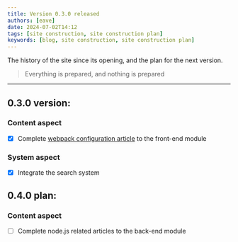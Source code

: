 ```yaml
---
title: Version 0.3.0 released
authors: [eave]
date: 2024-07-02T14:12
tags: [site construction, site construction plan]
keywords: [blog, site construction, site construction plan]
---
```

The history of the site since its opening, and the plan for the next version.

> Everything is prepared, and nothing is prepared

---

<!-- truncate -->

## 0.3.0 version:

### Content aspect

- [X]  Complete [webpack configuration article](/docs/category/webpack5) to the front-end module

### System aspect

- [X]  Integrate the search system

## 0.4.0 plan:

### Content aspect

- [ ]  Complete node.js related articles to the back-end module
